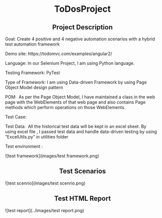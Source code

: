 <h1 align="center">ToDosProject</h1>

<h2 align="center">Project Description</h2>
<p>Goal: Create 4 positive and 4 negative automation scenarios with a hybrid test automation framework</p>
<p>Demo site: https://todomvc.com/examples/angular2/ </p>
<p>Language: In our Selenium Project, I am using Python language.</p>
<p>Testing Framework: PyTest </p>
<p>Type of Framework: I am using Data-driven Framework by using Page Object Model design pattern</p>
<p>POM: 
As per the Page Object Model, I have maintained a class in the web page with the WebElements of that web page and also contains Page methods which perform operations on those WebElements.</p>
<p>Test Case: </p>
<p>Test Data:
 All the historical test data will be kept in an excel sheet. By using excel file
, I passed test data and handle data-driven testing by using “ExcelUtils.py” in utilities folder</p>

<p>Test environment : </p>
![test framework](images/test framework.png)


<h2 align="center">Test Scenarios</h2>
![test scenrio](images/test scenrio.png)


<h2 align="center">Test HTML Report</h2>
![test report](../images/test report.png)
